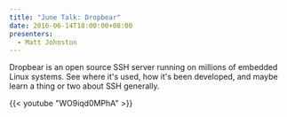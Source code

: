 ```yaml
---
title: "June Talk: Dropbear"
date: 2016-06-14T18:00:00+08:00
presenters:
  - Matt Johnston
---
```


Dropbear is an open source SSH server running on millions of embedded
Linux systems. See where it's used, how it's been developed, and maybe
learn a thing or two about SSH generally.
<!--more-->

{{< youtube "WO9iqd0MPhA" >}}
